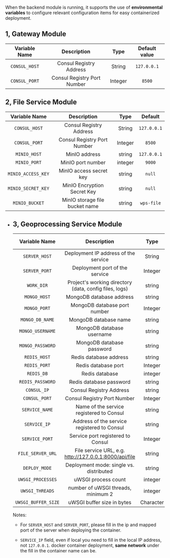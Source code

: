 When the backend module is running, it supports the use of **environmental variables** to configure relevant configuration items for easy containerized deployment.

## 1, Gateway Module

| Variable Name | Description | Type | Default value |
| :-----------: | :------------------: | :----: | :---------: |
| `CONSUL_HOST` | Consul Registry Address | String | `127.0.0.1` |
| `CONSUL_PORT` | Consul Registry Port Number | Integer | `8500` |

## 2, File Service Module

| Variable Name | Description | Type | Default |
| :----------------: | :------------------: | :----: | :---------: |
| `CONSUL_HOST` | Consul Registry Address | String | `127.0.0.1` |
| `CONSUL_PORT` | Consul Registry Port Number | Integer | `8500` |
| `MINIO_HOST` | MinIO address | string | `127.0.0.1` |
| `MINIO_PORT` | MinIO port number | integer | `9000` |
| `MINIO_ACCESS_KEY` | MinIO access secret key | string | `null` |
| `MINIO_SECRET_KEY` | MinIO Encryption Secret Key | string | `null` |
| `MINIO_BUCKET` | MinIO storage file bucket name | string | `wps-file` |

- ## 3, Geoprocessing Service Module

	|    Variable Name    |                      Description                       |   Type    | Default Value |
	| :-----------------: | :----------------------------------------------------: | :-------: | :-----------: |
	| `SERVER_HOST` | Deployment IP address of the service | String | `127.0.0.1` |
	| `SERVER_PORT` | Deployment port of the service | Integer | `5000` |
	|     `WORK_DIR`      | Project's working directory (data, config files, logs) |  string   |  `/workdir`   |
	|    `MONGO_HOST`     |                MongoDB database address                |  string   |  `127.0.0.1`  |
	|    `MONGO_PORT`     |              MongoDB database port number              |  Integer  |    `27017`    |
	|   `MONGO_DB_NAME`   |                 MongoDB database name                  |  string   |    `pywps`    |
	|  `MONGO_USERNAME`   |               MongoDB database username                |  string   |    `null`     |
	|  `MONGO_PASSWORD`   |               MongoDB database password                |  string   |    `null`     |
	|    `REDIS_HOST`     |                 Redis database address                 |  string   |  `127.0.0.1`  |
	|    `REDIS_PORT`     |                  Redis database port                   |  Integer  |    `6379`     |
	|     `REDIS_DB`      |                     Redis database                     |  integer  |      `0`      |
	|  `REDIS_PASSWORD`   |                Redis database password                 |  string   |    `null`     |
	|     `CONSUL_IP`     |                Consul Registry Address                 |  string   |  `127.0.0.1`  |
	|    `CONSUL_PORT`    |              Consul Registry Port Number               |  Integer  |    `8500`     |
	|   `SERVICE_NAME`    |        Name of the service registered to Consul        |  string   |   `py-wps`    |
	|    `SERVICE_IP`     |      Address of the service registered to Consul       |  string   |    `null`     |
	|   `SERVICE_PORT`    |           Service port registered to Consul            |  Integer  |    `5000`     |
	|  `FILE_SERVER_URL`  | File service URL, e.g. http://127.0.0.1:8000/api/file  |  string   |    `null`     |
	|    `DEPLOY_MODE`    |        Deployment mode: single vs. distributed         |  string   |   `single`    |
	|  `UWSGI_PROCESSES`  |                  uWSGI process count                   |  integer  |      `2`      |
	|   `UWSGI_THREADS`   |           number of uWSGI threads, minimum 2           |  integer  |      `2`      |
	| `UWSGI_BUFFER_SIZE` |               uWSGI buffer size in bytes               | Character |    `32768`    |

	Notes:

	- For `SERVER_HOST` and `SERVER_PORT`, please fill in the ip and mapped port of the server when deploying the container.
	
	- `SERVICE_IP` field, even if local you need to fill in the local IP address, not `127.0.0.1`. docker container deployment, **same network** under the fill in the container name can be.
